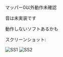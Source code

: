 マッパー0以外動作未確認


音は未実装です


動作しないソフトあるかも


スクリーンショット:

![SS1](https://user-images.githubusercontent.com/81889210/172295024-8b362fc4-9f08-4f01-858c-771cb96c6923.png)
![SS2](https://user-images.githubusercontent.com/81889210/172295027-c4403e5e-9949-4777-babc-c886618d613a.png)
